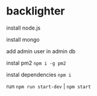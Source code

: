 # backlighter

install node.js

install mongo

add admin user in admin db

instal pm2 `npm i -g pm2`

instal dependencies `npm i`

run `npm run start-dev` | `npm start`

